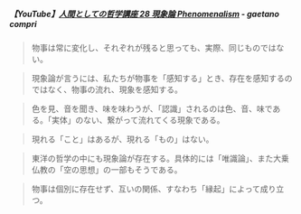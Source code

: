 ##### 【YouTube】[人間としての哲学講座 28 現象論 Phenomenalism](https://youtu.be/0M2jJeIGOFE?si=SChmsfnJEWpOvd2s) - gaetano compri

> 物事は常に変化し、それぞれが残ると思っても、実際、同じものではない。

> 現象論が言うには、私たちが物事を「感知する」とき、存在を感知するのではなく、物事の流れ、現象を感知する。

> 色を見、音を聞き、味を味わうが、「認識」されるのは色、音、味である。「実体」のない、繋がって流れてくる現象である。

> 現れる「こと」はあるが、現れる「もの」はない。

> 東洋の哲学の中にも現象論が存在する。具体的には「唯識論」、また大乗仏教の「空の思想」の一部もそうである。

> 物事は個別に存在せず、互いの関係、すなわち「縁起」によって成り立つ。
